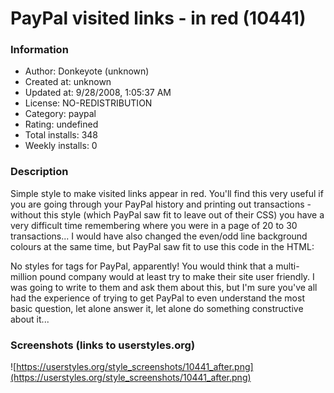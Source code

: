# PayPal visited links - in red (10441)

### Information
- Author: Donkeyote (unknown)
- Created at: unknown
- Updated at: 9/28/2008, 1:05:37 AM
- License: NO-REDISTRIBUTION
- Category: paypal
- Rating: undefined
- Total installs: 348
- Weekly installs: 0


### Description
Simple style to make visited links appear in red. You'll find this very useful if you are going through your PayPal history and printing out transactions - without this style (which PayPal saw fit to leave out of their CSS) you have a very difficult time remembering where you were in a page of 20 to 30 transactions...
I would have also changed the even/odd line background colours at the same time, but PayPal saw fit to use this code in the HTML:
<tr bgcolor="#FFFFFF">

No styles for <tr> tags for PayPal, apparently! You would think that a multi-million pound company would at least try to make their site user friendly. I was going to write to them and ask them about this, but I'm sure you've all had the experience of trying to get PayPal to even understand the most basic question, let alone answer it, let alone do something constructive about it...


### Screenshots (links to userstyles.org)
![https://userstyles.org/style_screenshots/10441_after.png](https://userstyles.org/style_screenshots/10441_after.png)


